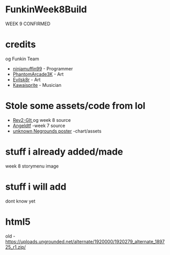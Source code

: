 # FunkinWeek8Build
WEEK 9 CONFIRMED 

# credits
og Funkin Team 
- [ninjamuffin99](https://twitter.com/ninja_muffin99) - Programmer
- [PhantomArcade3K](https://twitter.com/phantomarcade3k) - Art 
-  [Evilsk8r](https://twitter.com/evilsk8r) - Art
- [Kawaisprite](https://twitter.com/kawaisprite) - Musician

# Stole some assets/code from lol

- [Rev2-GIt ](https://github.com/Rev2-Git) og week 8 source
- [Angeldtf](https://github.com/AngelDTF) -week 7 source
- [unknown Negrounds poster](http://uploads.ungrounded.net/tmp/1911000/1911716/file/alternate/alternate_2_r7.zip/) -chart/assets

# stuff i already added/made

week 8 storymenu image

# stuff i will add
dont know yet

# html5

old - https://uploads.ungrounded.net/alternate/1920000/1920279_alternate_189725_r1.zip/
 

